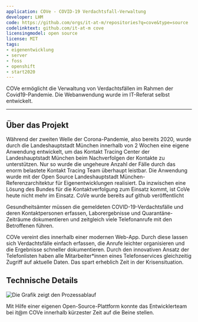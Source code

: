 ```yaml
---
application: COVe - COVID-19 Verdachtsfall-Verwaltung
developer: LHM
code: https://github.com/orgs/it-at-m/repositories?q=cove&type=source
codelinktext: github.com/it-at-m cove
licensingmodel: open source
license: MIT
tags:
- eigenentwicklung
- server
- foss
- openshift
- start2020
---
```

COVe ermöglicht die Verwaltung von Verdachtsfällen im Rahmen der Covid19-Pandemie. Die Webanwendung wurde im IT-Referat selbst entwickelt.

---

## Über das Projekt


Während der zweiten Welle der Corona-Pandemie, also bereits 2020, wurde durch die Landeshauptstadt München innerhalb von 2 Wochen eine eigene Anwendung entwickelt, um das Kontakt Tracing Center der Landeshauptstadt München beim Nachverfolgen der Kontakte zu unterstützen. Nur so wurde die ungeheure Anzahl der Fälle durch das enorm belastete Kontakt Tracing Team überhaupt leistbar. Die Anwendung wurde mit der Open Source Landeshauptstadt München-Referenzarchitektur für Eigenentwicklungen realisiert. Da inzwischen eine Lösung des Bundes für die Kontaktverfolgung zum Einsatz kommt, ist CoVe heute nicht mehr im Einsatz. CoVe wurde bereits auf github veröffentlicht  


Gesundheitsämter müssen die gemeldeten COVID-19-Verdachtsfälle und deren Kontaktpersonen erfassen, Laborergebnisse und Quarantäne-Zeiträume dokumentieren und zeitgleich viele Telefonanrufe mit den Betroffenen führen.

COVe vereint dies innerhalb einer modernen Web-App. Durch diese lassen sich Verdachtsfälle einfach erfassen, die Anrufe leichter organisieren und die Ergebnisse schneller dokumentieren. Durch den innovativen Ansatz der Telefonlisten haben alle Mitarbeiter*innen eines Telefonservices gleichzeitig Zugriff auf aktuelle Daten. Das spart erheblich Zeit in der Krisensituation.

## Technische Details

![Die Grafik zeigt den Prozessablauf](https://stadt.muenchen.de/.imaging/mte/lhm/image-aspect-ratio-3-2-1008w/dam/Home/Stadtverwaltung/IT-Referat/Open-Source/COVe_Grafik_oss2.jpg2/jcr:content/COVe_Grafik_oss2.jpg)

<!-- TODO als text
. Auf der linken Seite in einem grauen Kasten steht die Headline "Anzurufende Personen in Quarantäne", darunter 13 Unterpunkte mit: Person in Arbeit, Person; Q-Ende=heute und Person; Q-Ende=morgen und zuletzt Peson; Q verlängert. 

Auf der rechten Seite ebenfalls ein grauer Kasten mit Headline "Personen mit beendeter Quarantäne" mit zehn Unterpunkten "Person; Q beendet". In der Mitte 3 Figuren die für die Telefonierer*innen stehen. Von links nach rechts gehen von den Unterpunkten die Pfeile zu den Figuren und von dort wieder zur rechten Seite und den Unterpunkten. Text unter den Figuren in der Mitte: Jede*r Telefonierer*in ruft die nächst dringende Person an. Beliebig viele Telefonierer*innen könnenauf dem gesamten Datenbestand arbeiten, weil Personen während des Anrufs gesperrt sind. Telefonlisten müssen nicht mehr manuell erstellt und verteilt werden.
Prozessablauf für die Nachverfolgung von Corona-Kontaktpersonen
-->

Mit Hilfe einer eigenen Open-Source-Plattform konnte das Entwicklerteam bei it@m COVe innerhalb kürzester Zeit auf die Beine stellen.
